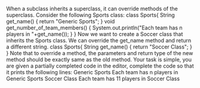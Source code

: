 
When a subclass inherits a superclass, it can override methods of the superclass. Consider the following Sports class:
class Sports{
   String get_name()
   {
      return "Generic Sports";
   }
   void get_number_of_team_members()
   {
       System.out.println("Each team has n players in "+get_name());
   }
}
Now we want to create a Soccer class that inherits the Sports class. We can override the get_name 
method and return a different string.
class Sports{
   String get_name()
   {
      return "Soccer Class";
   }
}
Note that to override a method, the parameters and return type of the new method should be exactly same as the old method.
Your task is simple, you are given a partially completed code in the editor, complete the code so that 
it prints the following lines:
Generic Sports
Each team has n players in Generic Sports
Soccer Class
Each team has 11 players in Soccer Class
